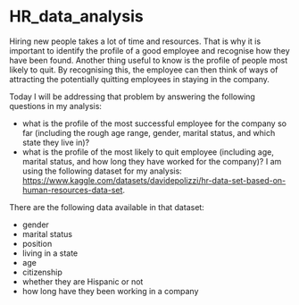 # HR_data_analysis
Hiring new people takes a lot of time and resources. That is why it is important to identify the profile of a good employee and recognise how they have been found. 
Another thing useful to know is the profile of people most likely to quit. By recognising this, the employee can then think of ways of attracting the potentially 
quitting employees in staying in the company.

Today I will be addressing that problem by answering the following questions in my analysis:
- what is the profile of the most successful employee for the company so far (including the rough age range, gender, marital status, and which state they live in)?
- what is the profile of the most likely to quit employee (including age, marital status, and how long they have worked for the company)?
I am using the following dataset for my analysis:
https://www.kaggle.com/datasets/davidepolizzi/hr-data-set-based-on-human-resources-data-set.

There are the following data available in that dataset:
- gender
- marital status
- position
- living in a state 
- age
- citizenship
- whether they are Hispanic or not
- how long have they been working in a company



